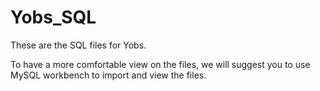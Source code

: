 # Yobs_SQL
These are the SQL files for Yobs. 

To have a more comfortable view on the files, we will suggest you to use MySQL workbench to import and view the files. 
